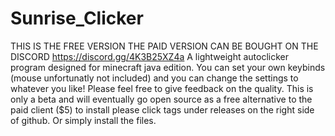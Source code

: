 # Sunrise_Clicker
THIS IS THE FREE VERSION THE PAID VERSION CAN BE BOUGHT ON THE DISCORD https://discord.gg/4K3B25XZ4a
A lightweight autoclicker program designed for minecraft java edition. You can set your own keybinds (mouse unfortunatly not included) and you can change the settings to whatever you like! Please feel free to give feedback on the quality. This is only a beta and will eventually go open source as a free alternative to the paid client ($5)
to install please click tags under releases on the right side of github. Or simply install the files.
